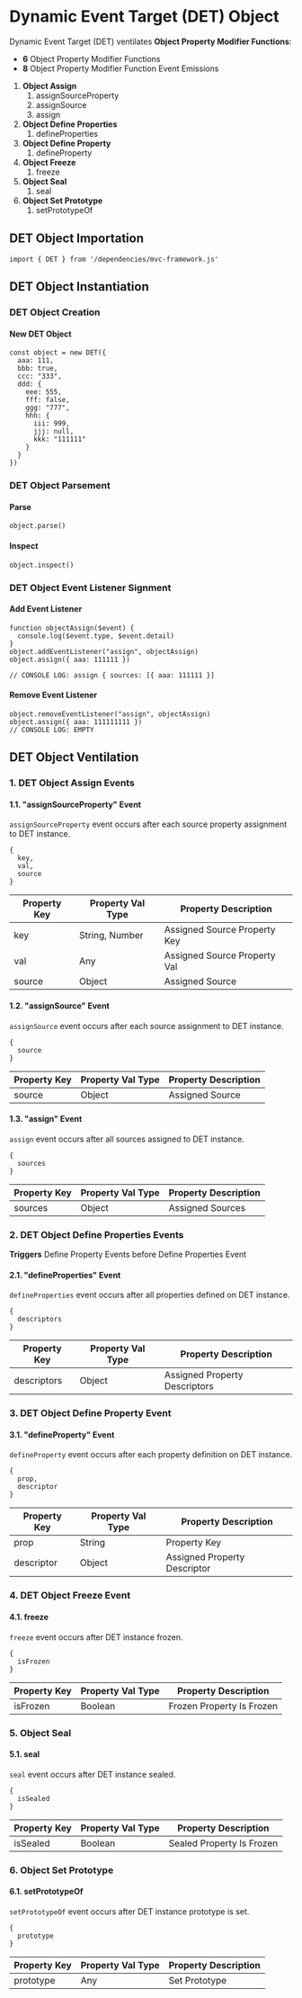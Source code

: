 # Dynamic Event Target (DET) Object
Dynamic Event Target (DET) ventilates **Object Property Modifier Functions**: 
- **6** Object Property Modifier Functions  
- **8** Object Property Modifier Function Event Emissions  
1. **Object Assign**
   1. assignSourceProperty
   2. assignSource
   3. assign
2. **Object Define Properties**
   1. defineProperties
3. **Object Define Property**
   1. defineProperty
4. **Object Freeze**
   1. freeze
5. **Object Seal**
   1. seal
6. **Object Set Prototype**
   1. setPrototypeOf
## DET Object Importation
```
import { DET } from '/dependencies/mvc-framework.js'
```
## DET Object Instantiation
### DET Object Creation
#### New DET Object
```
const object = new DET({
  aaa: 111,
  bbb: true,
  ccc: "333",
  ddd: {
    eee: 555,
    fff: false,
    ggg: "777",
    hhh: {
      iii: 999,
      jjj: null,
      kkk: "111111"
    }
  }
})
```
### DET Object Parsement
#### Parse
```
object.parse()
```
#### Inspect
```
object.inspect()
```
### DET Object Event Listener Signment
#### Add Event Listener
```
function objectAssign($event) {
  console.log($event.type, $event.detail)
}
object.addEventListener("assign", objectAssign)
object.assign({ aaa: 111111 })

// CONSOLE LOG: assign { sources: [{ aaa: 111111 }]
```
#### Remove Event Listener
```
object.removeEventListener("assign", objectAssign)
object.assign({ aaa: 111111111 })
// CONSOLE LOG: EMPTY
```
## DET Object Ventilation
### 1. DET Object Assign Events
#### 1.1. "assignSourceProperty" Event
`assignSourceProperty` event occurs after each source property assignment to DET instance. 
```
{
  key,
  val,
  source
}
```
|Property Key|Property Val Type|Property Description|
|-|-|-|
|key|String, Number|Assigned Source Property Key|
|val|Any|Assigned Source Property Val|
|source|Object|Assigned Source|
#### 1.2. "assignSource" Event
`assignSource` event occurs after each source assignment to DET instance. 
```
{
  source
}
```
|Property Key|Property Val Type|Property Description|
|-|-|-|
|source|Object|Assigned Source|
#### 1.3. "assign" Event
`assign` event occurs after all sources assigned to DET instance. 
```
{
  sources
}
```
|Property Key|Property Val Type|Property Description|
|-|-|-|
|sources|Object|Assigned Sources|
### 2. DET Object Define Properties Events
**Triggers** Define Property Events before Define Properties Event
#### 2.1. "defineProperties" Event
`defineProperties` event occurs after all properties defined on DET instance. 
```
{
  descriptors
}
```
|Property Key|Property Val Type|Property Description|
|-|-|-|
|descriptors|Object|Assigned Property Descriptors|
### 3. DET Object Define Property Event
#### 3.1. "defineProperty" Event
`defineProperty` event occurs after each property definition on DET instance. 
```	
{	
  prop,
  descriptor
}	
```	

|Property Key|Property Val Type|Property Description|
|-|-|-|
|prop|String|Property Key|
|descriptor|Object|Assigned Property Descriptor|
### 4. DET Object Freeze Event
#### 4.1. freeze
`freeze` event occurs after DET instance frozen.
```
{
  isFrozen
}
```
|Property Key|Property Val Type|Property Description|
|-|-|-|
|isFrozen|Boolean|Frozen Property Is Frozen|
### 5. Object Seal
#### 5.1. seal
`seal` event occurs after DET instance sealed. 
```
{
  isSealed
}
```
|Property Key|Property Val Type|Property Description|
|-|-|-|
|isSealed|Boolean|Sealed Property Is Frozen|
### 6. Object Set Prototype
#### 6.1. setPrototypeOf
`setPrototypeOf` event occurs after DET instance prototype is set. 
```
{
  prototype
}
```
|Property Key|Property Val Type|Property Description|
|-|-|-|
|prototype|Any|Set Prototype|